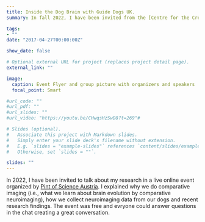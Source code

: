 ```yaml
---
title: Inside the Dog Brain with Guide Dogs UK.
summary: In fall 2022, I have been invited from the [Centre for the Creative Brain](https://www.seh.ox.ac.uk/discover/research/centre-for-the-creative-brain-2) at the University of Oxford to talk about my research joining speakers from Guide Dogs UK at a public engagement event. I explained why pet dogs are an exciting model species for comparative social neuroscience and the research questions I am interested in my work. Followed by an introduction of the dog brain and how we collect the dogs neuroimaging data. Finally I discussed some highlights from awake dog fMRI research so far covering insights into dog and human brain evolution as well as the dog-human relationship. 

tags:
- ""
date: "2017-04-27T00:00:00Z"

show_date: false

# Optional external URL for project (replaces project detail page).
external_link: ""

image:
  caption: Event Flyer and group picture with organizers and speakers
  focal_point: Smart

#url_code: ""
#url_pdf: ""
#url_slides: ""
#url_video: "https://youtu.be/CHwqsHzSwD8?t=269"#

# Slides (optional).
#   Associate this project with Markdown slides.
#   Simply enter your slide deck's filename without extension.
#   E.g. `slides = "example-slides"` references `content/slides/example-slides.md`.
#   Otherwise, set `slides = ""`.

slides: ""
---
```

In 2022, I have been invited to talk about my research in a live online event organized by [Pint of Science Austria](https://pintofscience.at/). I explained why we do comparative imaging (i.e., what we learn about brain evolution by comparative neuroimaging), how we collect neuroimaging data from our dogs and recent research findings. The event was free and evryone could answer questions in the chat creating a great conversation. 
